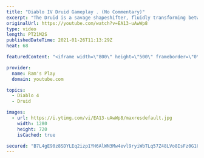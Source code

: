 ```yaml
---
title: "Diablo IV Druid Gameplay . (No Commentary)"
excerpt: "The Druid is a savage shapeshifter, fluidly transforming between the forms of a towering bear or a vicious werewolf to fight alongside the creatures of the wild."
originalUrl: https://youtube.com/watch?v=EA13-uAwWp8
type: video
length: PT21M2S
publishedDateTime: 2021-01-26T11:13:29Z
heat: 68

featuredContent: "<iframe width=\"800\" height=\"500\" frameborder=\"0\" src=\"https://www.youtube.com/embed/EA13-uAwWp8\" allow=\"accelerometer; autoplay; encrypted-media; gyroscope; picture-in-picture\" allowfullscreen></iframe>"

provider:
  name: Ram's Play
  domain: youtube.com

topics:
  - Diablo 4
  - Druid

images:
  - url: https://i.ytimg.com/vi/EA13-uAwWp8/maxresdefault.jpg
    width: 1280
    height: 720
    isCached: true

secured: "B7L4gE90z8SDYLEq2izp1YH6AlWN3Mw4evl9ryiWbTLq57Z48LVo8IsFz0G18VAfMCjQQJabx8+4onZsUWs5DN5Wem7QoDW7Q1APl0xgjkX4s6KY0dbDwx40/r9pLCZLRr2NJd4gH5G8j9TSrGMUWcqYZTa8PPWgPCz2DcPCNh9V0x2NNXm1rDDt4zvCMoRlMUZWVxaUy7n1802qzWl8xri9Wc8m0XW0XrIYZ3Q3QLu2Qrc3d7lIEwCKoD1GBprmpp4m4HNiWLN56wrGFDwBb48vwmllv+U9dDcwgW5uv/kUe+0pXHSO4WKnFz3pl0NsQewtF3Il509eqglUs+wSmazS4eqnApg8x7HPZs6DOudDR0AD4bL7E6FsbtVKIXYrKqOHpBROJNJ+RXR9KpEmj9TAvkDu10m4JEB3VPoeJH7jLlh/muXQYezUl2KYZC+A;eOEJoZ63AegIuXlKnfiHJw=="
---
```


